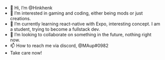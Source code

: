 - 👋 Hi, I’m @Hinkhenk
- 👀 I’m interested in gaming and coding, either being mods or just creations.
- 🌱 I’m currently learning react-native with Expo, interesting concept. I am a student, trying to become a fullstack dev.
- 💞️ I’m looking to collaborate on something in the future, nothing right now.
- 📫 How to reach me via discord, @MAup#0982
- Take care now!

<!---
Hinkhenk/Hinkhenk is a ✨ special ✨ repository because its `README.md` (this file) appears on your GitHub profile.
You can click the Preview link to take a look at your changes.
--->
